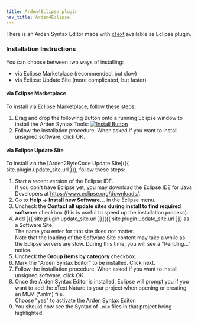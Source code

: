 ```yaml
---
title: Arden4Eclipse plugin
nav_title: Arden4Eclipse
---
```


There is an Arden Syntax Editor made with [xText](https://www.xtext.org/) available as Eclipse plugin.

### Installation Instructions

You can choose between two ways of installing:

*   via Eclipse Marketplace (recommended, but slow)
*   via Eclipse Update Site (more complicated, but faster)

#### via Eclipse Marketplace

To install via Eclipse Marketplace, follow these steps:

1.  Drag and drop the following Button onto a running Eclipse window to install the Arden Syntax Tools: [![Install Button](https://marketplace.eclipse.org/misc/installbutton.png)](https://marketplace.eclipse.org/marketplace-client-intro?mpc_install=209263 "Drag and drop into a running Eclipse Indigo workspace to install Arden Syntax Tools")
2.  Follow the installation procedure. When asked if you want to install unsigned software, click OK.

#### via Eclipse Update Site

To install via the [Arden2ByteCode Update Site]({{ site.plugin.update_site.url }}), follow these steps:

1.  Start a recent version of the Eclipse IDE.  
    If you don't have Eclipse yet, you may download the Eclipse IDE for Java Developers at <https://www.eclipse.org/downloads/>.
2.  Go to **Help -> Install new Software...** in the Eclipse menu.
3.  Uncheck the **Contact all update sites during install to find required software** checkbox (this is useful to speed up the installation process).
4.  Add [{{ site.plugin.update_site.url }}]({{ site.plugin.update_site.url }}) as a Software Site.  
    The name you enter for that site does not matter.  
    Note that the loading of the Software Site content may take a while as the Eclipse servers are slow. During this time, you will see a "Pending..." notice.
5.  Uncheck the **Group items by category** checkbox.
6.  Mark the "Arden Syntax Editor" to be installed. Click next.
7.  Follow the installation procedure. When asked if you want to install unsigned software, click OK.
8.  Once the Arden Syntax Editor is installed, Eclipse will prompt you if you want to add the xText Nature to your project when opening or creating an MLM (*.mlm) file.  
    Choose "yes" to activate the Arden Syntax Editor.
9.  You should now see the Syntax of `.mlm` files in that project being highlighted.
